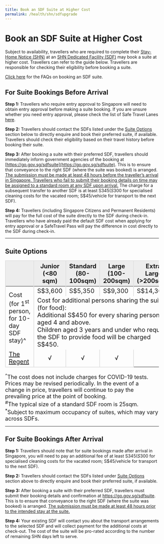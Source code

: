 ```yaml
---
title: Book an SDF Suite at Higher Cost
permalink: /health/shn/sdfupgrade
---
```

# Book an SDF Suite at Higher Cost

Subject to availability, travellers who are required to complete their [Stay-Home Notice (SHN)](/health/shn) at an [SHN Dedicated Facility (SDF)](/health/shn#sdf) may book a suite at higher cost. Travellers can refer to the guide below. Travellers are responsible for checking their eligibility before booking a suite.

[Click here](/health/shn/sdfsuitefaq) for the FAQs on booking an SDF suite.

## For Suite Bookings Before Arrival

**Step 1:** Travellers who require entry approval to Singapore will need to obtain entry approval before making a suite booking. If you are unsure whether you need entry approval, please check the list of Safe Travel Lanes [here](/arriving/overview).

**Step 2:** Travellers should contact the SDFs listed under the [Suite Options](#options) section below to directly enquire and book their preferred suite, if available. Travellers should check their eligibility based on their travel history before booking their suite.

**Step 3:** After booking a suite with their preferred SDF, travellers should immediately inform government agencies of the booking at [https://go.gov.sg/sdfsuite](https://go.gov.sg/sdfsuite). This is to ensure that conveyance to the right SDF (where the suite was booked) is arranged. <u>The submission must be made at least 48 hours before the traveller’s arrival in Singapore. Travellers who fail to submit their booking details on time may be assigned to a standard room at any SDF upon arrival.</u> The charge for a subsequent transfer to another SDF is at least S$345 (S$300 for specialised cleaning costs for the vacated room; S$45/vehicle for transport to the next SDF).
 
**Step 4:** Travellers (including Singapore Citizens and Permanent Residents) will pay for the full cost of the suite directly to the SDF during check-in. Travellers who have already paid the default SDF cost when applying for entry approval or a SafeTravel Pass will pay the difference in cost directly to the SDF during check-in. 

 --------------
<div id="options"></div>

## Suite Options
  
<table>
  <thead>
    <tr>
      <th style="font-size:20px; margin-top:0px; margin-bottom:0px;  border-left:2px solid #E0E0E0; border-top:2px solid #E0E0E0; border-right:2px solid #E0E0E0; background-color:#EDEDED">&nbsp;</th>
			      <th style="font-size:20px; margin-top:0px; margin-bottom:0px; border-top:2px solid #E0E0E0; border-right:2px solid #E0E0E0; background-color:#EDEDED">Junior (<80 sqm)
</th>
      <th style="font-size:20px; margin-top:0px; margin-bottom:0px; border-top:2px solid #E0E0E0; border-right:2px solid #E0E0E0; background-color:#EDEDED">Standard (80-100sqm)
</th>
       <th style="font-size:20px; margin-top:0px; margin-bottom:0px; border-top:2px solid #E0E0E0; border-right:2px solid #E0E0E0; background-color:#EDEDED">Large (100-200sqm)
</th>
        <th style="font-size:20px; margin-top:0px; margin-bottom:0px; border-top:2px solid #E0E0E0; border-right:2px solid #E0E0E0; background-color:#EDEDED">Extra Large (&gt;200sqm)</th>
    </tr>
  </thead>
  <tbody>
    <tr>
      <td rowspan="2" style="font-size:20px; margin-top:0px; margin-bottom:0px; border-left:2px solid #E0E0E0; border-right:2px solid #E0E0E0;">Cost (for 1<sup>st</sup> person, for 10-day SDF stay)^</td>
			      <td style="font-size:20px; margin-top:0px; margin-bottom:0px; border-right:2px solid #E0E0E0;">S$3,600</td>
      <td style="font-size:20px; margin-top:0px; margin-bottom:0px; border-right:2px solid #E0E0E0;">S$5,350</td>
      <td style="font-size:20px; margin-top:0px; margin-bottom:0px; border-right:2px solid #E0E0E0;">S$9,300</td>
      <td style="font-size:20px; margin-top:0px; margin-bottom:0px; border-right:2px solid #E0E0E0;">S$14,300</td>
    </tr>
        <tr>
      <td colspan="4" style="font-size:20px; margin-top:0px; margin-bottom:0px; border-right:2px solid #E0E0E0;">Cost for additional persons sharing the suite (for food):<br> Additional S$450 for every sharing person aged 4 and above.<br> Children aged 3 years and under who require the SDF to provide food will be charged S$450.
</td>
    </tr>
<tr>
      <td style="font-size:20px; margin-top:0px; margin-bottom:0px; border-left:2px solid #E0E0E0; border-right:2px solid #E0E0E0; border-bottom:2px solid #E0E0E0;"><a href="mailto:reservations@regentsingapore.com.sg">The Regent</a></td>
      <td style="text-align:center; font-size:20px; margin-top:0px; margin-bottom:0px; border-right:2px solid #E0E0E0; border-bottom:2px solid #E0E0E0;">√</td>
      <td style="text-align:center; font-size:20px; margin-top:0px; margin-bottom:0px; border-right:2px solid #E0E0E0; border-bottom:2px solid #E0E0E0;">√</td>
      <td style="text-align:center; font-size:20px; margin-top:0px; margin-bottom:0px; border-right:2px solid #E0E0E0; border-bottom:2px solid #E0E0E0;">√</td>
   </tr>
  </tbody>
  </table>
  <p style="margin-top:0px; margin-bottom:0px; font-size:18px;"><sup>^</sup>The cost does not include charges for COVID-19 tests. Prices may be revised periodically. In the event of a change in price, travellers will continue to pay the prevailing price at the point of booking.<br><sup>#</sup>The typical size of a standard SDF room is 25sqm. <br> <sup>*</sup>Subject to maximum occupancy of suites, which may vary across SDFs.</p>
  
--------------------

## For Suite Bookings After Arrival

**Step 1:** Travellers should note that for suite bookings made after arrival in Singapore, you will need to pay an additional fee of at least S$345 (S$300 for specialised cleaning costs for the vacated room; S$45/vehicle for transport to the next SDF). 

**Step 2:** Travellers should contact the SDFs listed under [Suite Options](#options) section above to directly enquire and book their preferred suite, if available.

**Step 3:**  After booking a suite with their preferred SDF, travellers must submit their booking details and confirmation at <a href="https://go.gov.sg/sdfsuite" target="_blank">https://go.gov.sg/sdfsuite</a>. This is to ensure that conveyance to the right SDF (where the suite was booked) is arranged. <u>The submission must be made at least 48 hours prior to the intended stay at the suite.</u>

**Step 4:** Your existing SDF will contact you about the transport arrangements to the selected SDF and will collect payment for the additional costs at check-out. The cost of the suite will be pro-rated according to the number of remaining SHN days left to serve.